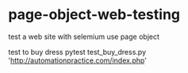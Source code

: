 # page-object-web-testing
test a web site with selemium use page object

test to buy dress pytest test_buy_dress.py 'http://automationpractice.com/index.php'

